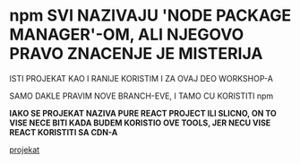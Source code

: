 # npm SVI NAZIVAJU 'NODE PACKAGE MANAGER'-OM, ALI NJEGOVO PRAVO ZNACENJE JE MISTERIJA

ISTI PROJEKAT KAO I RANIJE KORISTIM I ZA OVAJ DEO WORKSHOP-A

SAMO DAKLE PRAVIM NOVE BRANCH-EVE, I TAMO CU KORISTITI npm

**IAKO SE PROJEKAT NAZIVA PURE REACT PROJECT ILI SLICNO, ON TO VISE NECE BITI KADA BUDEM KORISTIO OVE TOOLS, JER NECU VISE REACT KORISTITI SA CDN-A**

[projekat](https://github.com/Rade58/1_pure_react_project/tree/master)
